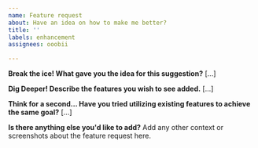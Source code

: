 ```yaml
---
name: Feature request
about: Have an idea on how to make me better?
title: ''
labels: enhancement
assignees: ooobii

---
```


**Break the ice! What gave you the idea for this suggestion?**
[...]

**Dig Deeper! Describe the features you wish to see added.**
[...]

**Think for a second... Have you tried utilizing existing features to achieve the same goal?**
[...]

**Is there anything else you'd like to add?**
Add any other context or screenshots about the feature request here.
